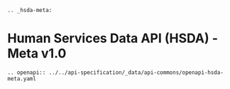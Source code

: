 ```eval_rst
.. _hsda-meta:
```
# Human Services Data API (HSDA) - Meta v1.0

```eval_rst
.. openapi:: ../../api-specification/_data/api-commons/openapi-hsda-meta.yaml
```
